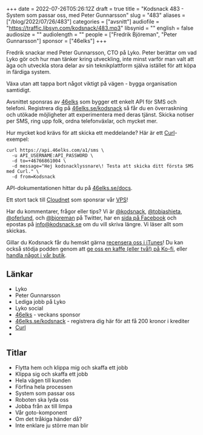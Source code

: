 +++
date = 2022-07-26T05:26:12Z
draft = true
title = "Kodsnack 483 - System som passar oss, med Peter Gunnarsson"
slug = "483"
aliases = ["/blog/2022/07/26/483"]
categories = ["avsnitt"]
audiofile = "https://traffic.libsyn.com/kodsnack/483.mp3"
libsynid = ""
english = false
audiosize = ""
audiolength = ""
people = ["Fredrik Björeman", "Peter Gunnarsson"]
sponsor = ["46elks"]
+++

Fredrik snackar med Peter Gunnarsson, CTO på Lyko. Peter berättar om vad Lyko gör och hur man tänker kring utveckling, inte minst varför man valt att äga och utveckla stora delar av sin teknikplattform själva istället för att köpa in färdiga system.

Växa utan att tappa bort något viktigt på vägen - bygga organisation samtidigt.

Avsnittet sponsras av [46elks](https://46elks.se/kodsnack) som bygger ett enkelt API för SMS och telefoni. Registrera dig på [46elks.se/kodsnack](https://46elks.se/kodsnack) så får du en överraskning och utökade möjligheter att experimentera med deras tjänst. Skicka notiser per SMS, ring upp folk, ordna telefonväxlar, och mycket mer.

Hur mycket kod krävs för att skicka ett meddelande? Här är ett [Curl](https://curl.se/)-exempel:

    curl https://api.46elks.com/a1/sms \
      -u API_USERNAME:API_PASSWORD \
      -d to=+46766861004 \
      -d message="Hej kodsnacklyssnare\! Testa att skicka ditt första SMS med Curl." \
      -d from=Kodsnack

API-dokumentationen hittar du på [46elks.se/docs](https://46elks.se/docs).

Ett stort tack till [Cloudnet](https://www.cloudnet.se) som sponsrar vår [VPS](https://en.wikipedia.org/wiki/Virtual_private_server)!

Har du kommentarer, frågor eller tips? Vi är [@kodsnack](https://www.twitter.com/kodsnack), [@tobiashieta](https://www.twitter.com/tobiashieta), [@oferlund](https://www.twitter.com/oferlund), och [@bjoreman](https://www.twitter.com/bjoreman) på Twitter, har en [sida på Facebook](https://www.facebook.com/kodsnack) och epostas på [info@kodsnack.se](mailto:info@kodsnack.se) om du vill skriva längre. Vi läser allt som skickas.

Gillar du Kodsnack får du hemskt gärna [recensera oss i iTunes](https://itunes.apple.com/se/podcast/kodsnack/id561631498?l=en)! Du kan också stödja podden genom att <a href="https://ko-fi.com/kodsnack" rel="payment">ge oss en kaffe (eller två!) på Ko-fi</a>, eller [handla något i vår butik](https://shop.spreadshirt.se/kodsnack/).

## Länkar ##
* Lyko
* Peter Gunnarsson
* Lediga jobb på Lyko
* Lyko social
* [46elks](https://46elks.se/kodsnack) - veckans sponsor
* [46elks.se/kodsnack](https://46elks.se/kodsnack) - registrera dig här för att få 200 kronor i krediter
* [Curl](https://curl.se/)
* 

## Titlar ##
* Flytta hem och klippa mig och skaffa ett jobb
* Klippa sig och skaffa ett jobb
* Hela vägen till kunden
* Förfina hela processen
* System som passar oss
* Roboten ska lyda oss
* Jobba från ax till limpa
* Vår goto-komponent
* Om det tråkiga händer då?
* Inte enklare ju större man blir